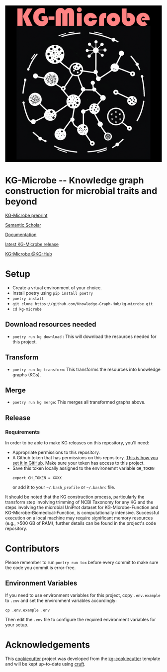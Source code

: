

![alt text](https://github.com/Knowledge-Graph-Hub/kg-microbe/blob/master/kg-microbe.png?raw=true)

# KG-Microbe -- Knowledge graph construction for microbial traits and beyond

[KG-Microbe preprint](https://www.biorxiv.org/content/10.1101/2025.02.24.639989v1)

[Semantic Scholar](https://www.semanticscholar.org/paper/KG-Microbe%3A-A-Reference-Knowledge-Graph-and-for-joachimiak-Hegde/c49a7ed4e5e1c0db815a3b185148877d914473f2)

[Documentation](http://kghub.org/kg-microbe/index.html)

[latest KG-Microbe release](https://github.com/Knowledge-Graph-Hub/kg-microbe/releases/tag/2025-03-07)

[KG-Microbe @KG-Hub](https://kghub.org)


# Setup
 - Create a vrtual environment of your choice.
 - Install poetry using `pip install poetry`
 - `poetry install`
 - `git clone https://github.com/Knowledge-Graph-Hub/kg-microbe.git`
 - `cd kg-microbe`

## Download resources needed
 - `poetry run kg download` : This will download the resources needed for this project.

## Transform
 - `poetry run kg transform`: This transforms the resources into knowledge graphs (KGs).

##  Merge
 - `poetry run kg merge`: This merges all transformed graphs above.

## Release
 ### Requirements
 In order to be able to make KG releases on this repository, you'll need:
 - Appropriate permissions to this repository.
 - A Github token that has permissions on this repository. [This is how you set it in GitHub](https://docs.github.com/en/organizations/managing-programmatic-access-to-your-organization/setting-a-personal-access-token-policy-for-your-organization#restricting-access-by-personal-access-tokens-classic). Make sure your token has access to this project.
 - Save this token locally assigned to the environemnt variable `GH_TOKEN`
    ```shell
    export GH_TOKEN = XXXX
    ```
    or add it to your `~/.bash_profile` or `~/.bashrc` file.

It should be noted that the KG construction process, particularly the transform step  involving trimming of NCBI Taxonomy for any KG and the steps involving the microbial UniProt dataset for KG-Microbe-Function and KG-Microbe-Biomedical-Function, is computationally intensive. Successful execution on a local machine may require significant memory resources (e.g., >500 GB of RAM), further details can be found in the project's code repository.

# Contributors
Please remember to run `poetry run tox` before every commit to make sure the code you commit is error-free.

## Environment Variables
If you need to use environment variables for this project, copy `.env.example` to `.env` and set the environment variables accordingly:
```shell
cp .env.example .env
```
Then edit the `.env` file to configure the required environment variables for your setup.

# Acknowledgements

This [cookiecutter](https://cookiecutter.readthedocs.io/en/stable/README.html) project was developed from the [kg-cookiecutter](https://github.com/Knowledge-Graph-Hub/kg-cookiecutter) template and will be kept up-to-date using [cruft](https://cruft.github.io/cruft/).
 
